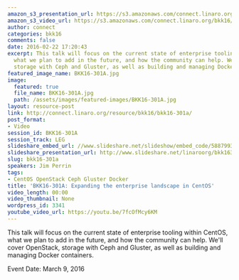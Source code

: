 ```yaml
---
amazon_s3_presentation_url: https://s3.amazonaws.com/connect.linaro.org/bkk16/Presentations/Wednesday/BKK16-301A.pdf
amazon_s3_video_url: https://s3.amazonaws.com/connect.linaro.org/bkk16/Videos/Wednesday/BKK16-301A%20Expanding%20the%20Enterprise%20Landscape%20in%20CentOS.mp4
author: connect
categories: bkk16
comments: false
date: 2016-02-22 17:20:43
excerpt: This talk will focus on the current state of enterprise tooling within CentOS,
  what we plan to add in the future, and how the community can help. We'll cover OpenStack,
  storage with Ceph and Gluster, as well as building and managing Docker containers.
featured_image_name: BKK16-301A.jpg
image:
  featured: true
  file_name: BKK16-301A.jpg
  path: /assets/images/featured-images/BKK16-301A.jpg
layout: resource-post
link: http://connect.linaro.org/resource/bkk16/bkk16-301a/
post_format:
- Video
session_id: BKK16-301A
session_track: LEG
slideshare_embed_url: //www.slideshare.net/slideshow/embed_code/58879934
slideshare_presentation_url: http://www.slideshare.net/linaroorg/bkk16301a-expanding-the-enterprise-landscape-in-centos
slug: bkk16-301a
speakers: Jim Perrin
tags:
- CentOS OpenStack Ceph Gluster Docker
title: 'BKK16-301A: Expanding the enterprise landscape in CentOS'
video_length: 00:00
video_thumbnail: None
wordpress_id: 3341
youtube_video_url: https://youtu.be/7fcOfMcy6KM
---
```


This talk will focus on the current state of enterprise tooling within CentOS, what we plan to add in the future, and how the community can help. We'll cover OpenStack, storage with Ceph and Gluster, as well as building and managing Docker containers.

Event Date: March 9, 2016